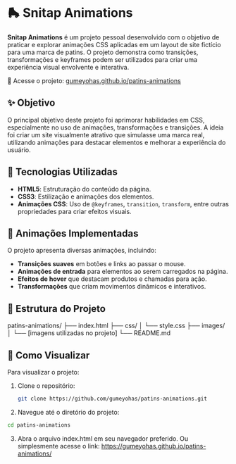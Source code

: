 # 🛼 Snitap Animations

**Snitap Animations** é um projeto pessoal desenvolvido com o objetivo de praticar e explorar animações CSS aplicadas em um layout de site fictício para uma marca de patins. O projeto demonstra como transições, transformações e keyframes podem ser utilizados para criar uma experiência visual envolvente e interativa.

🔗 Acesse o projeto: [gumeyohas.github.io/patins-animations](https://gumeyohas.github.io/patins-animations/)

## ✨ Objetivo

O principal objetivo deste projeto foi aprimorar habilidades em CSS, especialmente no uso de animações, transformações e transições. A ideia foi criar um site visualmente atrativo que simulasse uma marca real, utilizando animações para destacar elementos e melhorar a experiência do usuário.

## 🎨 Tecnologias Utilizadas

- **HTML5**: Estruturação do conteúdo da página.
- **CSS3**: Estilização e animações dos elementos.
- **Animações CSS**: Uso de `@keyframes`, `transition`, `transform`, entre outras propriedades para criar efeitos visuais.

## 🧩 Animações Implementadas

O projeto apresenta diversas animações, incluindo:

- **Transições suaves** em botões e links ao passar o mouse.
- **Animações de entrada** para elementos ao serem carregados na página.
- **Efeitos de hover** que destacam produtos e chamadas para ação.
- **Transformações** que criam movimentos dinâmicos e interativos.

## 📁 Estrutura do Projeto
patins-animations/
├── index.html
├── css/
│ └── style.css
├── images/
│ └── [imagens utilizadas no projeto]
└── README.md

## 🚀 Como Visualizar

Para visualizar o projeto:

1. Clone o repositório:
   ```bash
   git clone https://github.com/gumeyohas/patins-animations.git
   ```
2. Navegue até o diretório do projeto:
```bash
cd patins-animations
```
3. Abra o arquivo index.html em seu navegador preferido.
Ou simplesmente acesse o link: https://gumeyohas.github.io/patins-animations/

